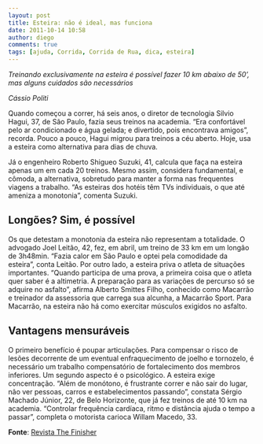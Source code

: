 ```yaml
---
layout: post
title: Esteira: não é ideal, mas funciona
date: 2011-10-14 10:58
author: diego
comments: true
tags: [ajuda, Corrida, Corrida de Rua, dica, esteira]
---
```


*Treinando exclusivamente na esteira é possível fazer 10 km abaixo de 50’, mas alguns cuidados são necessários*

*Cássio Politi*

Quando começou a correr, há seis anos, o diretor de tecnologia Silvio Hagui, 37, de São Paulo, fazia seus treinos na academia. “Era confortável pelo ar condicionado e água gelada; e divertido, pois encontrava amigos”, recorda. Pouco a pouco, Hagui migrou para treinos a céu aberto. Hoje, usa a esteira como alternativa para dias de chuva.

Já o engenheiro Roberto Shigueo Suzuki, 41, calcula que faça na esteira apenas um em cada 20 treinos. Mesmo assim, considera fundamental, e cômoda, a alternativa, sobretudo para manter a forma nas frequentes viagens a trabalho. “As esteiras dos hotéis têm TVs individuais, o que até ameniza a monotonia”, comenta Suzuki.

## Longões? Sim, é possível

Os que detestam a monotonia da esteira não representam a totalidade. O advogado Joel Leitão, 42, fez, em abril, um treino de 33 km em um longão de 3h48min. “Fazia calor em São Paulo e optei pela comodidade da esteira”, conta Leitão. Por outro lado, a esteira priva o atleta de situações importantes. “Quando participa de uma prova, a primeira coisa que o atleta quer saber é a altimetria. A preparação para as variações de percurso só se adquire no asfalto”, afirma Alberto Smittes Filho, conhecido como Macarrão e treinador da assessoria que carrega sua alcunha, a Macarrão Sport. Para Macarrão, na esteira não há como exercitar músculos exigidos no asfalto.

## Vantagens mensuráveis

O primeiro benefício é poupar articulações. Para compensar o risco de lesões decorrente de um eventual enfraquecimento de joelho e tornozelo, é necessário um trabalho compensatório de fortalecimento dos membros inferiores. Um segundo aspecto é o psicológico. A esteira exige concentração. “Além de monótono, é frustrante correr e não sair do lugar, não ver pessoas, carros e estabelecimentos passando”, constata Sérgio Machado Júnior, 22, de Belo Horizonte, que já fez treinos de até 10 km na academia. “Controlar frequência cardíaca, ritmo e distância ajuda o tempo a passar”, completa o motorista carioca Willam Macedo, 33.

**Fonte**: <a href="http://www.thefinisher.com.br/treino/materia/-Esteira:-nao-e-ideal,-mas-funciona#.TpWW1t78Wy4" target="_blank">Revista The Finisher</a>
